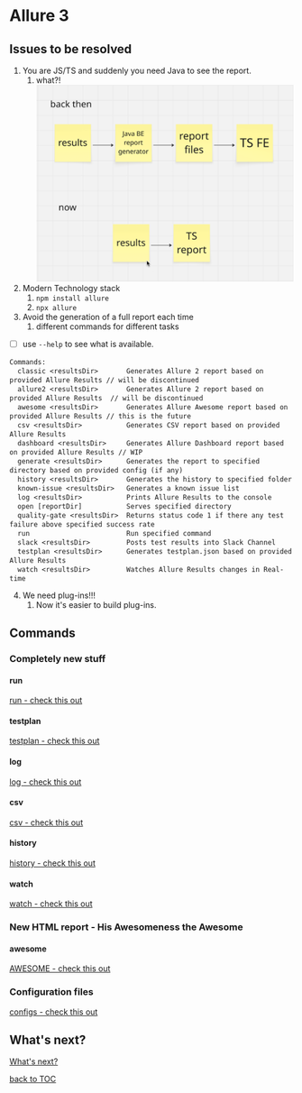 # Allure 3

## Issues to be resolved

1. You are JS/TS and suddenly you need Java to see the report.
   1. what?!
   ![now and then](./now-and-then.png)
2. Modern Technology stack
   1. `npm install allure`
   2. `npx allure`
3. Avoid the generation of a full report each time
   1. different commands for different tasks

- [ ] use `--help` to see what is available.

```shell
Commands:
  classic <resultsDir>       Generates Allure 2 report based on provided Allure Results // will be discontinued
  allure2 <resultsDir>       Generates Allure 2 report based on provided Allure Results  // will be discontinued
  awesome <resultsDir>       Generates Allure Awesome report based on provided Allure Results // this is the future
  csv <resultsDir>           Generates CSV report based on provided Allure Results
  dashboard <resultsDir>     Generates Allure Dashboard report based on provided Allure Results // WIP
  generate <resultsDir>      Generates the report to specified directory based on provided config (if any)
  history <resultsDir>       Generates the history to specified folder
  known-issue <resultsDir>   Generates a known issue list
  log <resultsDir>           Prints Allure Results to the console
  open [reportDir]           Serves specified directory
  quality-gate <resultsDir>  Returns status code 1 if there any test failure above specified success rate
  run                        Run specified command
  slack <resultsDir>         Posts test results into Slack Channel
  testplan <resultsDir>      Generates testplan.json based on provided Allure Results
  watch <resultsDir>         Watches Allure Results changes in Real-time
```

4. We need plug-ins!!!
   1. Now it's easier to build plug-ins.

## Commands

### Completely new stuff

#### run

[run - check this out](3run.md)

#### testplan

[testplan - check this out](3testplan.md)

#### log

[log - check this out](3log.md)

#### csv

[csv - check this out](3csv.md)

#### history

[history - check this out](3history.md)

#### watch

[watch - check this out](3watch.md)

### New HTML report - His Awesomeness the Awesome

#### awesome

[AWESOME - check this out](3awesome.md)

### Configuration files

[configs - check this out](3configs.md)


## What's next?


[What's next?](3configs.md)


[back to TOC](toc.md)